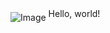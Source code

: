 <head>
    <meta charset="UTF-8">
    <meta name="viewport" content="width=device-width, initial-scale=1.0">
    <title>Align Text with Image</title>
</head>
<body>
    <img src="https://static.vecteezy.com/system/resources/previews/033/203/070/original/ai-generated-cartoon-robot-on-transparent-background-png.png" alt="Image" align="middle">
    Hello, world!
</body>

<!--
##### Jeremiah Ibarra <img src= "https://static.vecteezy.com/system/resources/previews/033/203/070/original/ai-generated-cartoon-robot-on-transparent-background-png.png" width="50" height="50" />

**`string selfProclaimed() {return "hustler";}`**
    

Hi! I'm a 3rd-year Computer Science student at the University at Buffalo. I'm passionate about coding, mathematics and problem-solving. I love making progress and constantly pushing my boundaries to achieve new milestones. Currently, I'm working on exciting projects and expanding my skill set in various programming avenues. 

<!-- <p align="middle">This is a test of text. This text is <b>bold</b> and this text is <i>italic</i>.</p>

[<img src="https://custom-icon-badges.demolab.com/badge/-LEETCODE-?style=for-the-badge&logo=leetcode_logo_white"/>](https://leetcode.com/u/exhausdead/) -->
